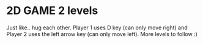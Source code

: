 # 2D GAME 2 levels

Just like.. hug each other. Player 1 uses D key (can only move right) and Player 2 uses the left arrow key (can only move left). 
More levels to follow :) 
